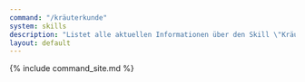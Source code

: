 ```yaml
---
command: "/kräuterkunde"
system: skills
description: "Listet alle aktuellen Informationen über den Skill \"Kräuterkunde\" auf."
layout: default
---
```

{% include command_site.md %}
